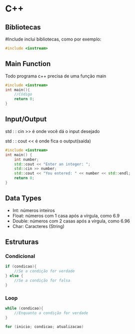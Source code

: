 # C++

## Bibliotecas
#Include inclui bibliotecas, como por exemplo:
```C++
#include <iostream>
```

## Main Function
Todo programa c++ precisa de uma função main 
```C++
#include <iostream>
int main(){
    //Código
    return 0;
}
```

## Input/Output
std : : cin >> é onde você dá o input desejado

std : : cout << é onde fica o output(saída)
```c++
#include <iostream>
int main() {
    int number;
    std::cout << "Enter an integer: ";
    std::cin >> number;
    std::cout << "You entered: " << number << std::endl;
    return 0;
}

```

## Data Types
- Int: números inteiros
- Float: números com 1 casa após a vírgula, como 6.9
- Double: números com 2 casas após a vírgula, como 6.96
- Char: Caracteres (String)

## Estruturas

### Condicional
```c++
if (condicao){
    //Se a condição for verdade
} else {
    //Se a condição for falsa
}
```

### Loop
```c++
while (condicao){
    //Enquanto a condição for verdade
}

for (inicio; condicao; atualizacao)
```